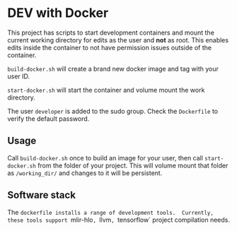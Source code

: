 # DEV with Docker

This project has scripts to start development containers and mount the current
working directory for edits as the user and **not** as root.
This enables edits inside the container to not have permission issues outside
of the container.

`build-docker.sh` will create a brand new docker image and tag with your user
ID.

`start-docker.sh` will start the container and volume mount the work directory.

The user `developer` is added to the sudo group. Check the `Dockerfile` to
verify the default password.

## Usage

Call `build-docker.sh` once to build an image for your user, then call
`start-docker.sh` from the folder of your project. This will volume mount
that folder as `/working_dir/` and changes to it will be persistent.

## Software stack

The `dockerfile installs a range of development tools.  Currently, these tools
support `mlir-hlo`, `llvm`, `tensorflow` project compilation needs.
